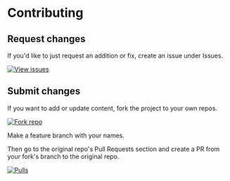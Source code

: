 # Contributing


## Request changes

If you'd like to just request an addition or fix, create an issue under Issues.

[![View issues](https://img.shields.io/badge/View-Issues-3218b1?style=for-the-badge&logo=github)](https://github.com/MichaelCurrin/dev-resouces/issues)


## Submit changes

If you want to add or update content, fork the project to your own repos.

[![Fork repo](https://img.shields.io/badge/Create-Fork-3218b1?style=for-the-badge&logo=github)](https://github.com/MichaelCurrin/dev-resources/fork)

Make a feature branch with your names.

Then go to the original repo's Pull Requests section and create a PR from your fork's branch to the original repo.

[![Pulls](https://img.shields.io/badge/View-Pull_requests-3218b1?style=for-the-badge&logo=github)](https://github.com/MichaelCurrin/dev-resources/pulls)

